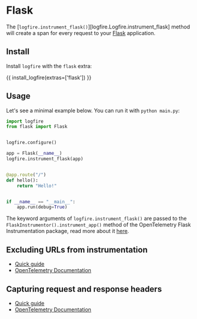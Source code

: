 # Flask

The [`logfire.instrument_flask()`][logfire.Logfire.instrument_flask] method
will create a span for every request to your [Flask][flask] application.

## Install

Install `logfire` with the `flask` extra:

{{ install_logfire(extras=['flask']) }}

## Usage

Let's see a minimal example below. You can run it with `python main.py`:

```py title="main.py"
import logfire
from flask import Flask


logfire.configure()

app = Flask(__name__)
logfire.instrument_flask(app)


@app.route("/")
def hello():
    return "Hello!"


if __name__ == "__main__":
    app.run(debug=True)
```

The keyword arguments of `logfire.instrument_flask()` are passed to the `FlaskInstrumentor().instrument_app()` method
of the OpenTelemetry Flask Instrumentation package, read more about it [here][opentelemetry-flask].

## Excluding URLs from instrumentation
<!-- note that this section is duplicated for different frameworks but with slightly different links -->

- [Quick guide](use-cases/web-frameworks.md#excluding-urls-from-instrumentation)
- [OpenTelemetry Documentation](https://opentelemetry-python-contrib.readthedocs.io/en/latest/instrumentation/flask/flask.html#exclude-lists)

## Capturing request and response headers
<!-- note that this section is duplicated for different frameworks but with slightly different links -->

- [Quick guide](use-cases/web-frameworks.md#capturing-http-server-request-and-response-headers)
- [OpenTelemetry Documentation](https://opentelemetry-python-contrib.readthedocs.io/en/latest/instrumentation/flask/flask.html#capture-http-request-and-response-headers)

[flask]: https://flask.palletsprojects.com/en/2.0.x/
[opentelemetry-flask]: https://opentelemetry-python-contrib.readthedocs.io/en/latest/instrumentation/flask/flask.html
